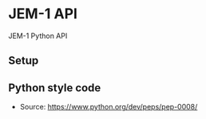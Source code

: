 # JEM-1 API
JEM-1 Python API

## Setup

## Python style code
- Source: https://www.python.org/dev/peps/pep-0008/